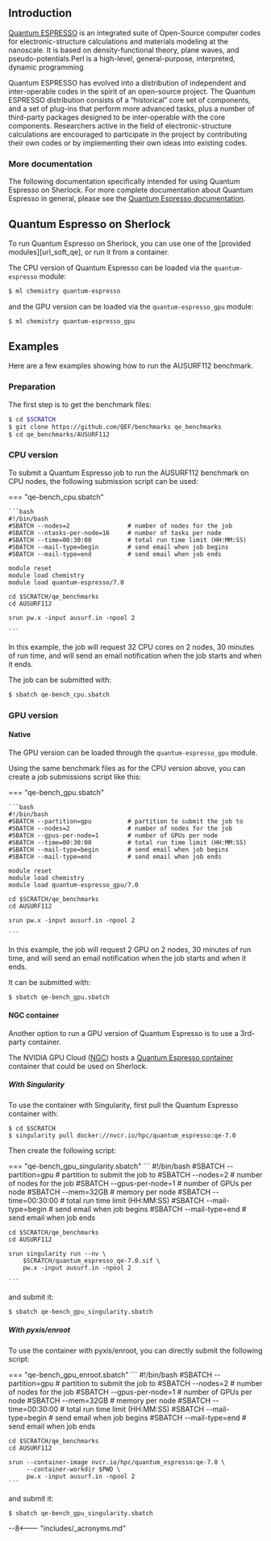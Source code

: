 ## Introduction

[Quantum ESPRESSO][url_qe] is an integrated suite of Open-Source computer codes
for electronic-structure calculations and materials modeling at the nanoscale.
It is based on density-functional theory, plane waves, and
pseudo-potentials.Perl is a high-level, general-purpose, interpreted, dynamic
programming

Quantum ESPRESSO has evolved into a distribution of independent and
inter-operable codes in the spirit of an open-source project. The Quantum
ESPRESSO distribution consists of a “historical” core set of components, and a
set of plug-ins that perform more advanced tasks, plus a number of third-party
packages designed to be inter-operable with the core components. Researchers
active in the field of electronic-structure calculations are encouraged to
participate in the project by contributing their own codes or by implementing
their own ideas into existing codes.


### More documentation

The following documentation specifically intended for using Quantum Espresso on
Sherlock.  For more complete documentation about Quantum Espresso in general,
please see the [Quantum Espresso documentation][url_qe_docs].


## Quantum Espresso on Sherlock

To run Quantum Espresso on Sherlock, you can use one of the [provided
modules][url_soft_qe], or run it from a container.

The CPU version of Quantum Espresso can be loaded via the `quantum-espresso`
module:

```bash
$ ml chemistry quantum-espresso
```

and the GPU version can be loaded via the `quantum-espresso_gpu` module:

```bash
$ ml chemistry quantum-espresso_gpu
```


## Examples

Here are a few examples showing how to run the AUSURF112 benchmark.

### Preparation

The first step is to get the benchmark files:

```bash
$ cd $SCRATCH
$ git clone https://github.com/QEF/benchmarks qe_benchmarks
$ cd qe_benchmarks/AUSURF112
```

### CPU version

To submit a Quantum Espresso job to run the AUSURF112 benchmark on CPU nodes,
the following submission script can be used:

=== "qe-bench_cpu.sbatch"

    ```bash
    #!/bin/bash
    #SBATCH --nodes=2                # number of nodes for the job
    #SBATCH --ntasks-per-node=16     # number of tasks per node
    #SBATCH --time=00:30:00          # total run time limit (HH:MM:SS)
    #SBATCH --mail-type=begin        # send email when job begins
    #SBATCH --mail-type=end          # send email when job ends

    module reset
    module load chemistry
    module load quantum-espresso/7.0

    cd $SCRATCH/qe_benchmarks
    cd AUSURF112

    srun pw.x -input ausurf.in -npool 2

    ```

In this example, the job will request 32 CPU cores on 2 nodes, 30 minutes of
run time, and will send an email notification when the job starts and when it
ends.

The job can be submitted with:

```bash
$ sbatch qe-bench_cpu.sbatch
```

### GPU version

#### Native

The GPU version can be loaded through the `quantum-espresso_gpu` module.

Using the same benchmark files as for the CPU version above, you can create a
job submissions script like this:

=== "qe-bench_gpu.sbatch"

    ```bash
    #!/bin/bash
    #SBATCH --partition=gpu          # partition to submit the job to
    #SBATCH --nodes=2                # number of nodes for the job
    #SBATCH --gpus-per-node=1        # number of GPUs per node
    #SBATCH --time=00:30:00          # total run time limit (HH:MM:SS)
    #SBATCH --mail-type=begin        # send email when job begins
    #SBATCH --mail-type=end          # send email when job ends

    module reset
    module load chemistry
    module load quantum-espresso_gpu/7.0

    cd $SCRATCH/qe_benchmarks
    cd AUSURF112

    srun pw.x -input ausurf.in -npool 2

    ```

In this example, the job will request 2 GPU on 2 nodes, 30 minutes of run time,
and will send an email notification when the job starts and when it ends.

It can be submitted with:

```bash
$ sbatch qe-bench_gpu.sbatch
```


#### NGC container

Another option to run a GPU version of Quantum Espresso is to use a 3rd-party
container.

The NVIDIA GPU Cloud ([NGC][url_ngc]) hosts a [Quantum Espresso
container][url_ngc_qe] container that could be used on Sherlock.

##### With Singularity

To use the container with Singularity, first pull the Quantum Espresso
container with:

```shell
$ cd $SCRATCH
$ singularity pull docker://nvcr.io/hpc/quantum_espresso:qe-7.0
```

Then create the following script:

=== "qe-bench_gpu_singularity.sbatch"
    ```
    #!/bin/bash
    #SBATCH --partition=gpu          # partition to submit the job to
    #SBATCH --nodes=2                # number of nodes for the job
    #SBATCH --gpus-per-node=1        # number of GPUs per node
    #SBATCH --mem=32GB               # memory per node
    #SBATCH --time=00:30:00          # total run time limit (HH:MM:SS)
    #SBATCH --mail-type=begin        # send email when job begins
    #SBATCH --mail-type=end          # send email when job ends

    cd $SCRATCH/qe_benchmarks
    cd AUSURF112

    srun singularity run --nv \
        $SCRATCH/quantum_espresso_qe-7.0.sif \
        pw.x -input ausurf.in -npool 2

    ```

and submit it:

```bash
$ sbatch qe-bench_gpu_singularity.sbatch
```

##### With pyxis/enroot

To use the container with pyxis/enroot, you can directly submit the following
script:

=== "qe-bench_gpu_enroot.sbatch"
    ```
    #!/bin/bash
    #SBATCH --partition=gpu          # partition to submit the job to
    #SBATCH --nodes=2                # number of nodes for the job
    #SBATCH --gpus-per-node=1        # number of GPUs per node
    #SBATCH --mem=32GB               # memory per node
    #SBATCH --time=00:30:00          # total run time limit (HH:MM:SS)
    #SBATCH --mail-type=begin        # send email when job begins
    #SBATCH --mail-type=end          # send email when job ends

    cd $SCRATCH/qe_benchmarks
    cd AUSURF112

    srun --container-image nvcr.io/hpc/quantum_espresso:qe-7.0 \
         --container-workdir $PWD \
         pw.x -input ausurf.in -npool 2
    ```

and submit it:

```bash
$ sbatch qe-bench_gpu_singularity.sbatch
```




[comment]: #  (link URLs -----------------------------------------------------)

[url_qe]:           //www.quantum-espresso.org
[url_qe_docs]:      //www.quantum-espresso.org/documentation/
[url_spof_qe]:      /docs/software/list/#quantum-espresso

[url_ngc]:          //ngc.nvidia.com
[url_ngc_qe]:       //ngc.nvidia.com/catalog/containers/hpc:quantum_espresso

[comment]: #  (footnotes -----------------------------------------------------)


--8<--- "includes/_acronyms.md"
